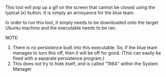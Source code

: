 This tool will pop up a gif on the screen that cannot be closed using the typical (x) button.  It is simply an annoyance for the blue team.

In order to run this tool, it simply needs to be downloaded onto the target Ubuntu machine and the executable needs to be ran.

NOTE:
1) There is no persistence built into this executable.  So, if the blue team manages to turn this off, then it will be off for good.
   (This can easily be fixed with a separate persistence program.)
2) This does not try to hide itself, and is called "1984" within the System Manager 
